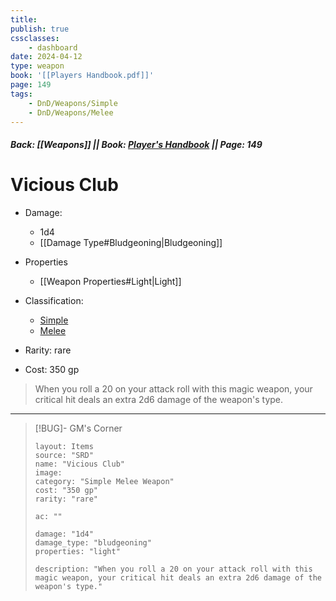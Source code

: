 ```yaml
---
title:
publish: true
cssclasses:
    - dashboard
date: 2024-04-12
type: weapon
book: '[[Players Handbook.pdf]]'
page: 149
tags:
    - DnD/Weapons/Simple
    - DnD/Weapons/Melee
---
```


##### Back: [[Weapons]] || Book: [Player's Handbook](https://drive.google.com/drive/folders/1O5bhpYizcIT5xxAoLOuzCRht_PVS7VSG?usp=sharing) || Page: 149

# Vicious Club


- Damage:
    - 1d4
	- [[Damage Type#Bludgeoning|Bludgeoning]]
- Properties
    - [[Weapon Properties#Light|Light]]

- Classification:
    - [Simple](https://benl0.github.io/The-Editors-Dungeon/tags/DnD/Weapons/Simple)
    - [Melee](https://benl0.github.io/The-Editors-Dungeon/tags/DnD/Weapons/Melee)
- Rarity: rare
- Cost: 350 gp

> When you roll a 20 on your attack roll with this magic weapon, your critical hit deals an extra 2d6 damage of the weapon's type.

---

> [!BUG]- GM's Corner
>
> ```statblock
> layout: Items
> source: "SRD"
> name: "Vicious Club"
> image: 
> category: "Simple Melee Weapon"
> cost: "350 gp"
> rarity: "rare"
>
> ac: ""
>
> damage: "1d4"
> damage_type: "bludgeoning"
> properties: "light"
>
> description: "When you roll a 20 on your attack roll with this magic weapon, your critical hit deals an extra 2d6 damage of the weapon's type."
> ```
